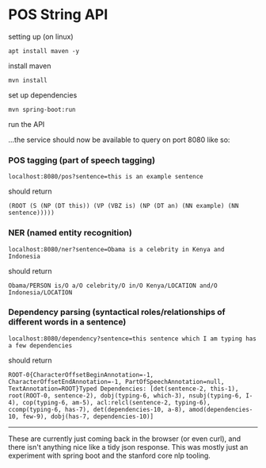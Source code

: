 # POS String API

setting up (on linux)

`apt install maven -y`

install maven


`mvn install`

set up dependencies


`mvn spring-boot:run`

run the API

...the service should now be available to query on port 8080 like so:

### POS tagging (part of speech tagging)

`localhost:8080/pos?sentence=this is an example sentence`

should return

`(ROOT (S (NP (DT this)) (VP (VBZ is) (NP (DT an) (NN example) (NN sentence)))))`

### NER (named entity recognition)

`localhost:8080/ner?sentence=Obama is a celebrity in Kenya and Indonesia`

should return

`Obama/PERSON is/O a/O celebrity/O in/O Kenya/LOCATION and/O Indonesia/LOCATION`

### Dependency parsing (syntactical roles/relationships of different words in a sentence)

`localhost:8080/dependency?sentence=this sentence which I am typing has a few dependencies`

should return

`ROOT-0{CharacterOffsetBeginAnnotation=-1, CharacterOffsetEndAnnotation=-1, PartOfSpeechAnnotation=null, TextAnnotation=ROOT}Typed Dependencies: [det(sentence-2, this-1), root(ROOT-0, sentence-2), dobj(typing-6, which-3), nsubj(typing-6, I-4), cop(typing-6, am-5), acl:relcl(sentence-2, typing-6), ccomp(typing-6, has-7), det(dependencies-10, a-8), amod(dependencies-10, few-9), dobj(has-7, dependencies-10)]`


---

These are currently just coming back in the browser (or even curl), and there isn't anything nice like a tidy json response. This was mostly just an experiment with spring boot and the stanford core nlp tooling.
